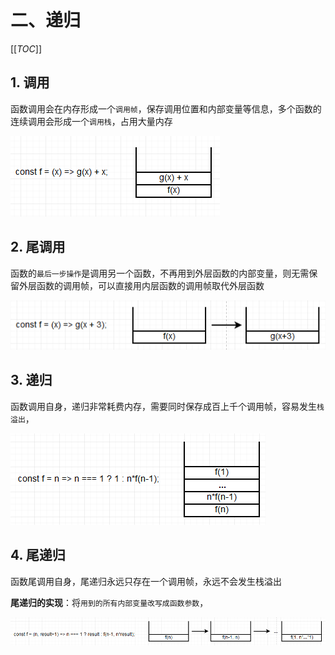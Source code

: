 # 二、递归

[[_TOC_]]

## 1. 调用

函数调用会在内存形成一个`调用帧`，保存调用位置和内部变量等信息，多个函数的连续调用会形成一个`调用栈`，占用大量内存

![调用](../../../images/JS/函数/调用.png)

## 2. 尾调用

函数的`最后一步操作`是调用另一个函数，不再用到外层函数的内部变量，则无需保留外层函数的调用帧，可以直接用内层函数的调用帧取代外层函数

![尾调用](../../../images/JS/函数/尾调用.png)

## 3. 递归

函数调用自身，递归非常耗费内存，需要同时保存成百上千个调用帧，容易发生`栈溢出`，

![递归](../../../images/JS/函数/递归.png)

## 4. 尾递归

函数尾调用自身，尾递归永远只存在一个调用帧，永远不会发生栈溢出

**尾递归的实现**：将`用到的所有内部变量改写成函数参数`，

![尾递归](../../../images/JS/函数/尾递归.png)
